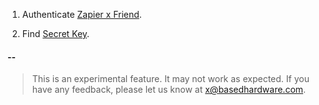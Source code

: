 1. Authenticate [Zapier x Friend](https://yourhost.com/setup-zapier).

2. Find [Secret Key](https://yourhost.com/setup-zapier).

#### --

> This is an experimental feature. It may not work as expected. If you have any feedback, please let us know at x@basedhardware.com.
